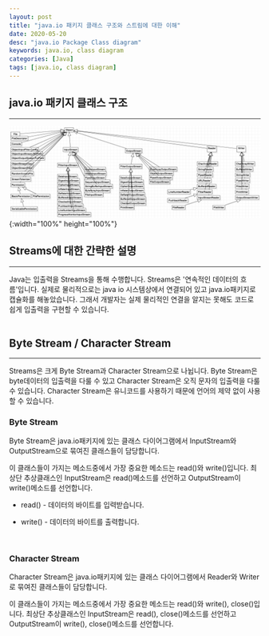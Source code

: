 ```yaml
---
layout: post
title: "java.io 패키지 클래스 구조와 스트림에 대한 이해"
date: 2020-05-20
desc: "java.io Package Class diagram"   
keywords: java.io, class diagram
categories: [Java]
tags: [java.io, class diagram]
---
```


## java.io 패키지 클래스 구조

___

![javaIOClassStructure](/static/assets/img/blog/java/03JavaIO/javaIOClassStructure.png){:width="100%" height="100%"}
<br>

## Streams에 대한 간략한 설명

___

Java는 입출력을 Streams을 통해 수행합니다. Streams은 '연속적인 데이터의 흐름'입니다. 실제로 물리적으로는 java io 시스템상에서 연결되어 있고 java.io패키지로 캡슐화를 해놓았습니다. 그래서 개발자는 실제 물리적인 연결을 알지는 못해도 코드로 쉽게 입출력을 구현할 수 있습니다.
<br>
<br>

## Byte Stream / Character Stream

___

Streams은 크게 Byte Stream과 Character Stream으로 나뉩니다. Byte Stream은 byte데이터의 입출력을 다룰 수 있고 Character Stream은 오직 문자의 입출력을 다룰 수 있습니다. Character Stream은 유니코드를 사용하기 때문에 언어의 제약 없이 사용할 수 있습니다.
<br>

### Byte Stream

Byte Stream은 java.io패키지에 있는 클래스 다이어그램에서 InputStream와 OutputStream으로 묶여진 클래스들이 담당합니다.

이 클래스들이 가지는 메소드중에서 가장 중요한 메소드는 read()와 write()입니다. 최상단 추상클래스인 InputStream은 read()메소드를 선언하고 OutputStream이 write()메소드를 선언합니다. 

* read() - 데이터의 바이트를 입력받습니다.

* write() - 데이터의 바이트를 출력합니다. 
<br>

### Character Stream

Character Stream은 java.io패키지에 있는 클래스 다이어그램에서 Reader와 Writer로 묶여진 클래스들이 담당합니다. 

이 클래스들이 가지는 메소드중에서 가장 중요한 메소드는 read()와 write(), close()입니다. 최상단 추상클래스인 InputStream은 read(), close()메소드를 선언하고 OutputStream이 write(), close()메소드를 선언합니다.

